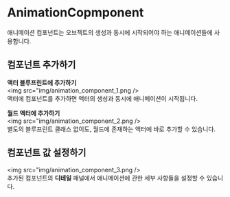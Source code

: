 AnimationCopmponent
====

애니메이션 컴포넌트는 오브젝트의 생성과 동시에 시작되어야 하는 애니메이션들에 사용합니다.<br>

컴포넌트 추가하기
----
__액터 블루프린트에 추가하기__<br>
<img src="img/animation_component_1.png /><br>
액터에 컴포넌트를 추가하면 액터의 생성과 동시에 애니메이션이 시작됩니다.

__월드 액터에 추가하기__<br>
<img src="img/animation_component_2.png /><br>
별도의 블루프린트 클래스 없이도, 월드에 존재하는 액터에 바로 추가할 수 있습니다.


컴포넌트 값 설정하기
----
<img src="img/animation_component_3.png /><br>
추가된 컴포넌트의 __디테일__ 패널에서 애니메이션에 관한 세부 사항들을 설정할 수 있습니다.
